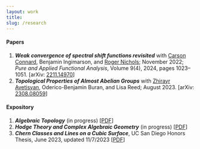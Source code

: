 ```yaml
---
layout: work
title: 
slug: /research
---
```


#### Papers
1. ***Weak convergence of spectral shift functions revisited*** with <a href="https://carsonconnard.xyz/" target="_blank">Carson Connard</a>, Benjamin Ingimarson, and <a href="https://sites.google.com/mocs.utc.edu/rogernicholshomepage/home" target="_blank">Roger Nichols</a>; November 2022; *Pure and Applied Functional Analysis*​, Volume 9(4), 2024, pages 1023–1051. [arXiv: <a href="https://arxiv.org/abs/2211.14970" target="_blank">2211.14970</a>]
2. ***Topological Properties of Almost Abelian Groups*** with <a href="https://www.z-avetisyan.com/" target="_blank">Zhirayr Avetisyan</a>, Oderico-Benjamin Buran, and Lisa Reed; August 2023. [arXiv: <a href="https://arxiv.org/abs/2308.08059" target="_blank">2308.08059</a>]

#### Expository
1. ***Algebraic Topology*** (in progress) [<a href="/bay/myassets/docs/ResearchDocs/AlgTop.pdf" target="_blank">PDF</a>]
2. ***Hodge Theory and Complex Algebraic Geometry*** (in progress) [<a href="/bay/myassets/docs/ResearchDocs/HodgeTheory.pdf" target="_blank">PDF</a>]
3. ***​​Chern Classes and Lines on a Cubic Surface***​, UC San Diego Honors Thesis, June 2023, updated 11/7/2023 [<a href="/bay/myassets/docs/ResearchDocs/HonorsThesisV5.pdf" target="_blank">PDF</a>]

